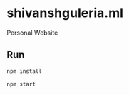 # shivanshguleria.ml
 Personal Website
## Run 

``` bash
npm install
``` 

``` bash
npm start
``` 


